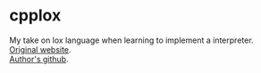 # cpplox
My take on lox language when learning to implement a interpreter.  
[Original website](https://craftinginterpreters.com/).  
[Author's github](https://github.com/munificent/craftinginterpreters).